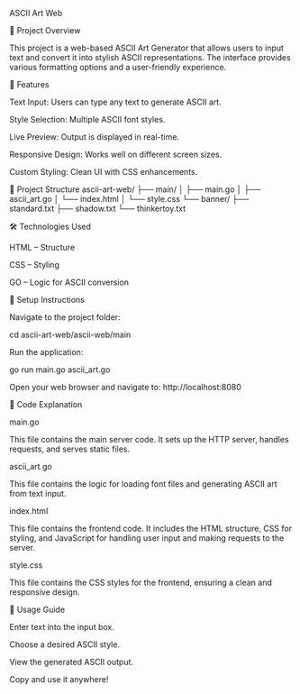ASCII Art Web

📌 Project Overview

This project is a web-based ASCII Art Generator that allows users to input text and convert it into stylish ASCII representations. The interface provides various formatting options and a user-friendly experience.

🚀 Features

Text Input: Users can type any text to generate ASCII art.

Style Selection: Multiple ASCII font styles.

Live Preview: Output is displayed in real-time.

Responsive Design: Works well on different screen sizes.

Custom Styling: Clean UI with CSS enhancements.

📂 Project Structure
    ascii-art-web/
    ├── main/
    │   ├── main.go
    │   ├── ascii_art.go
    │   └── index.html
    │   └── style.css
    └── banner/
        ├── standard.txt
        ├── shadow.txt
        └── thinkertoy.txt


🛠️ Technologies Used

HTML – Structure

CSS – Styling

GO – Logic for ASCII conversion


🔧 Setup Instructions

Navigate to the project folder:

cd ascii-art-web/ascii-web/main

Run the application:
 
go run main.go ascii_art.go

Open your web browser and navigate to:
    http://localhost:8080



📜 Code Explanation

main.go

This file contains the main server code. It sets up the HTTP server, handles requests, and serves static files.

ascii_art.go

This file contains the logic for loading font files and generating ASCII art from text input.

index.html

This file contains the frontend code. It includes the HTML structure, CSS for styling, and JavaScript for handling user input and making requests to the server.

style.css

This file contains the CSS styles for the frontend, ensuring a clean and responsive design.


🎨 Usage Guide

Enter text into the input box.

Choose a desired ASCII style.

View the generated ASCII output.

Copy and use it anywhere!